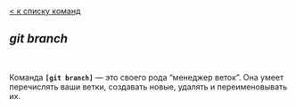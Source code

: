 [< к списку команд](./branching%20and%20merging.md)

## *git branch*

<br/>

Команда **`[git branch]`** — это своего рода “менеджер веток”. Она умеет перечислять ваши ветки, создавать новые, удалять и переименовывать их.